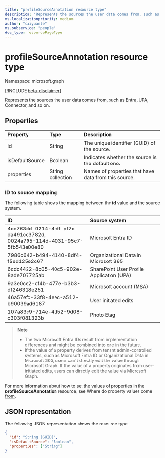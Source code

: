 ```yaml
---
title: "profileSourceAnnotation resource type"
description: "Represents the sources the user data comes from, such as Entra, UPA, Connector, and so on."
ms.localizationpriority: medium
author: "caiyuanle"
ms.subservice: "people"
doc_type: resourcePageType
---
```


# profileSourceAnnotation resource type

Namespace: microsoft.graph

[!INCLUDE [beta-disclaimer](../../includes/beta-disclaimer.md)]

Represents the sources the user data comes from, such as Entra, UPA, Connector, and so on.

## Properties
|Property	|Type	|Description|
|:--------|:----|:----------|
|id|String|The unique identifier (GUID) of the source.|
|isDefaultSource|Boolean|Indicates whether the source is the default one.|
|properties|String collection|Names of properties that have data from this source.|

### ID to source mapping

The following table shows the mapping between the **id** value and the source system.

| ID                                                                              | Source system                             |
|:--------------------------------------------------------------------------------|:------------------------------------------|
| 4ce763dd-9214-4eff-af7c-da491cc3782d, <br/> 0024a795-114d-4031-95c7-5fb543e00e80 | Microsoft Entra ID                       |
| 7986c642-b494-4140-8df4-f5ed125e2c67                                            | Organizational Data in Microsoft 365      |
| 6cdc4422-8c05-40c5-902e-8ade707725ab                                            | SharePoint User Profile Application (UPA) |
| 9a3e0ce2-cf4b-477e-b3b3-df246318e251                                            | Microsoft account (MSA)                   |
| 46a57efc-33f8-4eec-a512-b90039ad6187                                            | User initiated edits                      |
| 107a83c9-714e-4d52-9d08-c303f081323b                                            | Photo Etag                                |

>**Note:**
> * The two Microsoft Entra IDs result from implementation differences and might be combined into one in the future.
> * If the value of a property derives from tenant admin-controlled systems, such as Microsoft Entra ID or Organizational Data in Microsoft 365, users can't directly edit the value through Microsoft Graph. If the value of a property originates from user-initiated edits, users can directly edit the value via Microsoft Graph.

For more information about how to set the values of properties in the **profileSourceAnnotation** resource, see [Where do property values come from](https://support.microsoft.com/office/export-data-from-your-profile-card-d809f83f-c077-4a95-9b6c-4f093305163d#ID0EBF=About_Microsoft_365_User_Profile_Data).

## JSON representation

The following JSON representation shows the resource type.

<!-- {
  "blockType": "resource",
  "optionalProperties": [

  ],
  "@odata.type": "microsoft.graph.profileSourceAnnotation"
}-->

```json
{
  "id": "String (GUID)",
  "isDefaultSource": "Boolean",
  "properties": ["String"]
}
```
